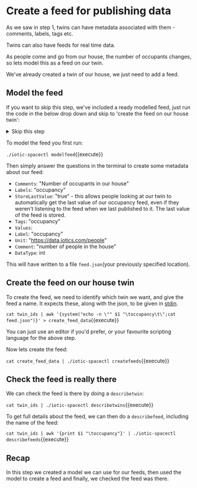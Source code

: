 # Create a feed for publishing data

As we saw in step 1, twins can have metadata associated with them - comments, labels, tags etc.

Twins can also have feeds for real time data.

As people come and go from our house, the number of occupants changes, so lets model this as a feed on our twin.

We've already created a twin of our house, we just need to add a feed.

## Model the feed

If you want to skip this step, we've included a ready modelled feed, just run the code in the below drop down and skip to 'create the feed on our house twin':

<details>
<summary>Skip this step</summary>
<br>
`cp example-feed.json feed.json`{{execute}}
</details>

To model the feed you first run:

`./iotic-spacectl modelfeed`{{execute}}

Then simply answer the questions in the terminal to create some metadata about our feed:

* `Comments`: "Number of occupants in our house"
* `Labels`: "occupancy"
* `StoreLastValue`: "true" - this allows people looking at our twin to automatically get the last value of our occupancy feed,
even if they weren't listening to the feed when we last published to it. The last value of the feed is stored.
* `Tags`: "occupancy"
* `Values`:
* `Label`: "occupancy"
* `Unit`: "https://data.iotics.com/people"
* `Comment`: "number of people in the house"
* `DataType`: int

This will have written to a file `feed.json`(your previously specified location).

## Create the feed on our house twin

To create the feed, we need to identify which twin we want, and give the feed a name. It expects these, along with the json, to be given in [stdin](https://en.wikipedia.org/wiki/Standard_streams#Standard_input_(stdin)).

`cat twin_ids | awk '{system("echo -n \"" $1 "\toccupancy\t\";cat feed.json")}' > create_feed_data`{{execute}}

You can just use an editor if you'd prefer, or your favourite scripting language for the above step.

Now lets create the feed:

`cat create_feed_data | ./iotic-spacectl createfeeds`{{execute}}

## Check the feed is really there

We can check the feed is there by doing a `describetwin`:

`cat twin_ids | ./iotic-spacectl describetwins`{{execute}}

To get full details about the feed, we can then do a `describefeed`, including the name of the feed:

`cat twin_ids | awk '{print $1 "\toccupancy"}' | ./iotic-spacectl describefeeds`{{execute}}

## Recap

In this step we created a model we can use for our feeds, then used the model to create a feed and finally, we checked the feed was there.

